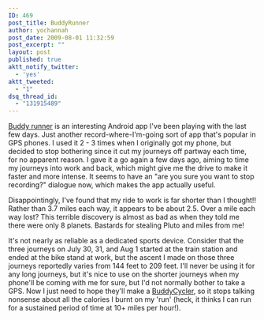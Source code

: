 ```yaml
---
ID: 469
post_title: BuddyRunner
author: yochannah
post_date: 2009-08-01 11:32:59
post_excerpt: ""
layout: post
published: true
aktt_notify_twitter:
  - 'yes'
aktt_tweeted:
  - "1"
dsq_thread_id:
  - "131915489"
---
```

<a href="http://www.buddyrunner.com/yochannah"> Buddy runner</a> is an interesting Android app I've been playing with the last few days. Just another record-where-I'm-going sort of app that's popular in GPS phones. I used it 2 - 3 times when I originally got my phone, but decided to stop bothering since it cut my journeys off partway each time, for no apparent reason. I gave it a go again a few days ago, aiming to time my journeys into work and back, which might give me the drive to make it faster and more intense. It seems to have an "are you sure you want to stop recording?" dialogue now, which makes the app actually useful. 

Disappointingly, I've found that my ride to work is far shorter than I thought!!  Rather than 3.7 miles each way, it appears to be about 2.5. Over a mile each way lost? This terrible discovery is almost as bad as when they told me there were only 8 planets. Bastards for stealing Pluto and miles from me! 

It's not nearly as reliable as a dedicated sports device. Consider that the three journeys on July 30, 31, and Aug 1 started at the train station and ended at the bike stand at work, but the ascent I made on those three journeys reportedly varies from 144 feet to 209 feet. I'll never be using it for any long journeys, but it's nice to use on the shorter journeys when my phone'll be coming with me for sure, but I'd not normally bother to take a GPS. Now I just need to hope they'll make a <a href="http://www.cooloud.com/">BuddyCycler</a>, so it stops talking nonsense about all the calories I burnt on my 'run' (heck, it thinks I can run for a sustained period of time at 10+ miles per hour!).